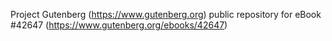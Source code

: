 Project Gutenberg (https://www.gutenberg.org) public repository for eBook #42647 (https://www.gutenberg.org/ebooks/42647)
